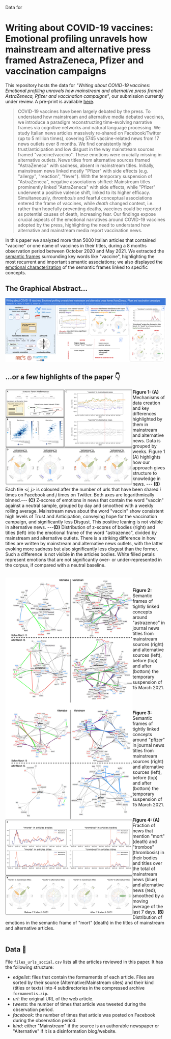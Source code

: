 Data for 

# Writing about COVID-19 vaccines: Emotional profiling unravels how mainstream and alternative press framed AstraZeneca, Pfizer and vaccination campaigns

This repository hosts the data for _"Writing about COVID-19 vaccines: Emotional profiling unravels how mainstream and alternative press framed AstraZeneca, Pfizer and vaccination campaigns"_, our submission currently under review. A pre-print is available [here](https://arxiv.org/abs/2201.07538). 

> COVID-19 vaccines have been largely debated by the press. To understand how mainstream and alternative media debated vaccines, we introduce a paradigm reconstructing time-evolving narrative frames via cognitive networks and natural language processing. We study Italian news articles massively re-shared on Facebook/Twitter (up to 5 million times), covering 5745 vaccine-related news from 17 news outlets over 8 months. We find consistently high trust/anticipation and low disgust in the way mainstream sources framed "vaccine/vaccino". These emotions were crucially missing in alternative outlets. News titles from alternative sources framed "AstraZeneca" with sadness, absent in mainstream titles. Initially, mainstream news linked mostly "Pfizer" with side effects (e.g. "allergy", "reaction", "fever"). With the temporary suspension of "AstraZeneca", negative associations shifted: Mainstream titles prominently linked "AstraZeneca" with side effects, while "Pfizer" underwent a positive valence shift, linked to its higher efficacy. Simultaneously, _thrombosis_ and fearful conceptual associations entered the frame of vaccines, while _death_ changed context, i.e. rather than hopefully preventing deaths, vaccines could be reported as potential causes of death, increasing fear. Our findings expose crucial aspects of the emotional narratives around COVID-19 vaccines adopted by the press, highlighting the need to understand how alternative and mainstream media report vaccination news.



In this paper we analyzed more than 5000 Italian articles that contained "vaccine" or one name of vaccines in their titles, during a 8 months observation period between October 2020 and May 2021. We extracted the [semantic frames](https://www.mdpi.com/2227-7102/10/1/17) surrounding key words like "vaccine", highlighting the most recurrent and important semantic associations; we also displayed the [emotional characterization](https://journals.plos.org/plosone/article?id=10.1371/journal.pone.0256503) of the semantic frames linked to specific concepts. 

## The Graphical Abstract... 

![Graphical Abstract](imgs/graphical_abstract.png)

## ...or a few highlights of the paper 👇

<a href="url"><img src="imgs/fig1.png" align="left" width="400" ></a>
**Figure 1:** **(A)** Mechanisms of data creation and key differences highlighted by them in mainstream and alternative news. Data is grouped by weeks. Figure 1 (A) highlights how our approach gives structure to knowledge in news. --- **(B)** Each tile _<i, j>_ is coloured after the number of urls that have been shared _i_ times on Facebook and _j_ times on Twitter. Both axes are logarithmically binned.--- **(C)** Z-scores of emotions in news that contain the word "vaccin" against a neutral sample, grouped by day and smoothed with a weekly rolling average. Mainstream news about the word "vaccin" show consistent high levels of Trust and Anticipation, conveying hope for the vaccination campaign, and significantly less Disgust. This positive leaning is not visible in alternative news. ---**(D)**  Distribution of z-scores of bodies (right) and titles (left) into the emotional frame of the word "astrazenec", divided by mainstream and alternative outlets. There is a striking difference in how titles are written by mainstream and alternative news outlets, with the latter evoking more sadness but also significantly less disgust than the former. Such a difference is not visible in the articles bodies. White filled petals represent emotions that are not significantly over- or under-represented in the corpus, if compared with a neutral baseline.
<br><br>

<a href="url"><img src="imgs/fig2_VacciAstra.png" align="left" width="400" ></a>
&nbsp;

**Figure 2:** Semantic frames of tightly linked concepts around "astrazenec" in journal news titles from mainstream sources (right) and alternative sources (left), before (top) and after (bottom) the temporary suspension of 15 March 2021.
<br><br>


<a href="url"><img src="imgs/fig3_VacciPfi.png" align="left" width="400" ></a>
&nbsp;

**Figure 3:** Semantic frames of tightly linked concepts around "pfizer" in journal news titles from mainstream sources (right) and alternative sources (left), before (top) and after (bottom) the temporary suspension of 15 March 2021.
<br><br>

<a href="url"><img src="imgs/fig4.png" align="left" width="400" ></a>
**Figure 4: (A)** Fraction of news that mention "mort" (death) and "trombos" (thrombosis) in their bodies and titles over the total of mainstream news (blue) and alternative news (red), smoothed by a moving average of the last 7 days. **(B)** Distribution of emotions in the semantic frame of "mort" (death) in the titles of mainstream and alternative articles.
<br><br>


## Data 💾 

File `files_urls_social.csv` lists all the articles reviewed in this paper. It has the following structure:

  - *edgelist*: files that contain the formamentis of each article. Files are sorted by their source (Alternative/Mainstream sites) and their kind (titles or texts) into 4 subdirectories in the compressed archive `formamentis.zip`.
  - *url*: the original URL of the web article.
  - *tweets*: the number of times that article was tweeted during the observation period.
  - *facebook*: the number of times that article was posted on Facebook during the observation period.
  - *kind*: either "Mainstream" if the source is an authorable newspaper or "Alternative" if it is a disinformation blog/website.

